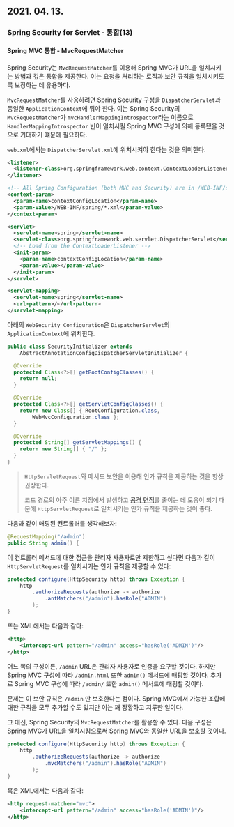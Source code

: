 ## 2021. 04. 13.

### Spring Security for Servlet - 통합(13)

#### Spring MVC 통합 - MvcRequestMatcher

Spring Security는 `MvcRequestMatcher`를 이용해 Spring MVC가 URL을 일치시키는 방법과 깊은 통합을 제공한다. 이는 요청을 처리하는 로직과 보안 규칙을 일치시키도록 보장하는 데 유용하다.

`MvcRequestMatcher`를 사용하려면 Spring Security 구성을 `DispatcherServlet`과 동일한 `ApplicationContext`에 둬야 한다. 이는 Spring Security의 `MvcRequestMatcher`가 `mvcHandlerMappingIntrospector`라는 이름으로 `HandlerMappingIntrospector` 빈이 일치시킬 Spring MVC 구성에 의해 등록됐을 것으로 기대하기 떄문에 필요하다.

`web.xml`에서는 `DispatcherServlet.xml`에 위치시켜야 한다는 것을 의미한다.

```xml
<listener>
  <listener-class>org.springframework.web.context.ContextLoaderListener</listener-class>
</listener>

<!-- All Spring Configuration (both MVC and Security) are in /WEB-INF/spring/ -->
<context-param>
  <param-name>contextConfigLocation</param-name>
  <param-value>/WEB-INF/spring/*.xml</param-value>
</context-param>

<servlet>
  <servlet-name>spring</servlet-name>
  <servlet-class>org.springframework.web.servlet.DispatcherServlet</servlet-class>
  <!-- Load from the ContextLoaderListener -->
  <init-param>
    <param-name>contextConfigLocation</param-name>
    <param-value></param-value>
  </init-param>
</servlet>

<servlet-mapping>
  <servlet-name>spring</servlet-name>
  <url-pattern>/</url-pattern>
</servlet-mapping>
```

아래의 `WebSecurity Configuration`은 `DispatcherServlet`의 `ApplicationContext`에 위치한다.

```java
public class SecurityInitializer extends
    AbstractAnnotationConfigDispatcherServletInitializer {

  @Override
  protected Class<?>[] getRootConfigClasses() {
    return null;
  }

  @Override
  protected Class<?>[] getServletConfigClasses() {
    return new Class[] { RootConfiguration.class,
        WebMvcConfiguration.class };
  }

  @Override
  protected String[] getServletMappings() {
    return new String[] { "/" };
  }
}
```

> `HttpServletRequest`와 메서드 보안을 이용해 인가 규칙을 제공하는 것을 항상 권장한다.
>
> 코드 경로의 아주 이른 지점에서 발생하고 [공격 면적][attack-surface]를 줄이는 데 도움이 되기 때문에 `HttpServletRequest`로 일치시키는 인가 규칙을 제공하는 것이 좋다.

다음과 같이 매핑된 컨트롤러를 생각해보자:

```java
@RequestMapping("/admin")
public String admin() {
```

이 컨트롤러 메서드에 대한 접근을 관리자 사용자로만 제한하고 싶다면 다음과 같이 `HttpServletRequest`를 일치시키는 인가 규칙을 제공할 수 있다:

```java
protected configure(HttpSecurity http) throws Exception {
    http
        .authorizeRequests(authorize -> authorize
            .antMatchers("/admin").hasRole("ADMIN")
        );
}
```

또는 XML에서는 다음과 같다:

```xml
<http>
    <intercept-url pattern="/admin" access="hasRole('ADMIN')"/>
</http>
```

어느 쪽의 구성이든, `/admin` URL은 관리자 사용자로 인증을 요구할 것이다. 하지만 Spring MVC 구성에 따라 `/admin.html` 또한 `admin()` 메서드에 매핑할 것이다. 추가로 Spring MVC 구성에 따라 `/admin/` 또한 `admin()` 메서드에 매핑할 것이다.

문제는 이 보안 규칙은 `/admin` 만 보호한다는 점이다. Spring MVC에서 가능한 조합에 대한 규칙을 모두 추가할 수도 있지만 이는 꽤 장황하고 지루한 일이다.

그 대신, Spring Security의 `MvcRequestMatcher`를 활용할 수 있다. 다음 구성은 Spring MVC가 URL을 일치시킴으로써 Spring MVC와 동일한 URL을 보호할 것이다.

```java
protected configure(HttpSecurity http) throws Exception {
    http
        .authorizeRequests(authorize -> authorize
            .mvcMatchers("/admin").hasRole("ADMIN")
        );
}
```

혹은 XML에서는 다음과 같다:

```xml
<http request-matcher="mvc">
    <intercept-url pattern="/admin" access="hasRole('ADMIN')"/>
</http>
```



[attack-surface]: https://en.wikipedia.org/wiki/Attack_surface